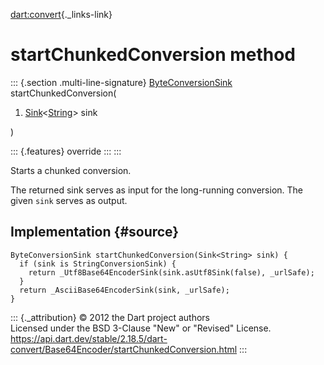 [dart:convert](../../dart-convert/dart-convert-library){._links-link}

startChunkedConversion method
=============================

::: {.section .multi-line-signature}
[ByteConversionSink](../byteconversionsink-class)
startChunkedConversion(

1.  [Sink](../../dart-core/sink-class)\<[String](../../dart-core/string-class)\>
    sink

)

::: {.features}
override
:::
:::

Starts a chunked conversion.

The returned sink serves as input for the long-running conversion. The
given `sink` serves as output.

Implementation {#source}
--------------

``` {.language-dart data-language="dart"}
ByteConversionSink startChunkedConversion(Sink<String> sink) {
  if (sink is StringConversionSink) {
    return _Utf8Base64EncoderSink(sink.asUtf8Sink(false), _urlSafe);
  }
  return _AsciiBase64EncoderSink(sink, _urlSafe);
}
```

::: {._attribution}
© 2012 the Dart project authors\
Licensed under the BSD 3-Clause \"New\" or \"Revised\" License.\
<https://api.dart.dev/stable/2.18.5/dart-convert/Base64Encoder/startChunkedConversion.html>
:::
